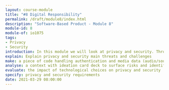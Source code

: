 ```yaml
---
layout: course-module
title: "#8 Digital Responsibility"
permalink: /draft/module8/index.html
description: "Software-Based Product - Module 8"
module-id: 8
module-of: io1075
tags:
- Privacy
- Security
introduction: In this module we will look at privacy and security. Through hacking, you will realise the potential threats of your GoodNight Lamp. You will explore strategies to preserve users' privacy.
explain: Explain privacy and security main threats and challenges
make: a piece of code handling authentication and media data (audio/sound)
analyse: a context with ideation card deck to surface risks and identify potential solutions
evaluate: the impact of technological choices on privacy and security
specify: privacy and security requirements
date: 2021-03-29 08:00:00
---
```

